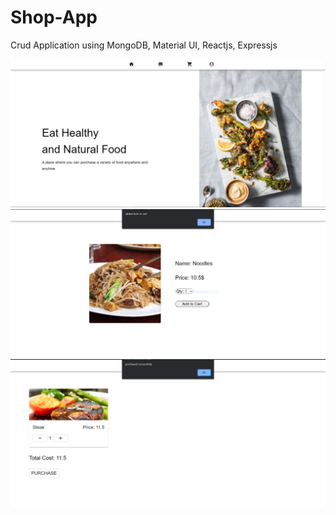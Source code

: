 # Shop-App
Crud Application using MongoDB, Material UI, Reactjs, Expressjs

![preview](images/1.png)
![preview](images/2.png)
![preview](images/3.png)
